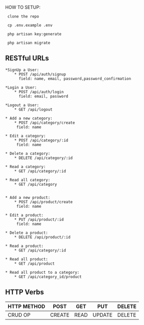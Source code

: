 
HOW TO SETUP:
```
 clone the repo
```
```
 cp .env.example .env
```
```
 php artisan key:generate
```
```
 php artisan migrate
```


## RESTful URLs
```
*SignUp a User:
    * POST /api/auth/signup
      field: name, email, password,password_confirmation
      
*Login a User:
    * POST /api/auth/login
      field: email, password
      
*Logout a User:
    * GET /api/logout
     
* Add a new category:
    * POST /api/category/create
     field: name
     
* Edit a category:
    * POST /api/category/:id
     field: name
     
* Delete a category:
    * DELETE /api/category/:id
    
* Read a category:
    * GET /api/category/:id 

* Read all category:
    * GET /api/category
    
    
* Add a new product:
    * POST /api/product/create
     field: name
     
* Edit a product:
    * PUT /api/product/:id
     field: name
     
* Delete a product:
    * DELETE /api/product/:id
    
* Read a product:
    * GET /api/category/:id 

* Read all product:
    * GET /api/product
    
* Read all product to a category:
    * GET /api/category_id/product
```

## HTTP Verbs

| HTTP METHOD | POST            | GET       | PUT         | DELETE |
| ----------- | --------------- | --------- | ----------- | ------ |
| CRUD OP     | CREATE          | READ      | UPDATE      | DELETE |
